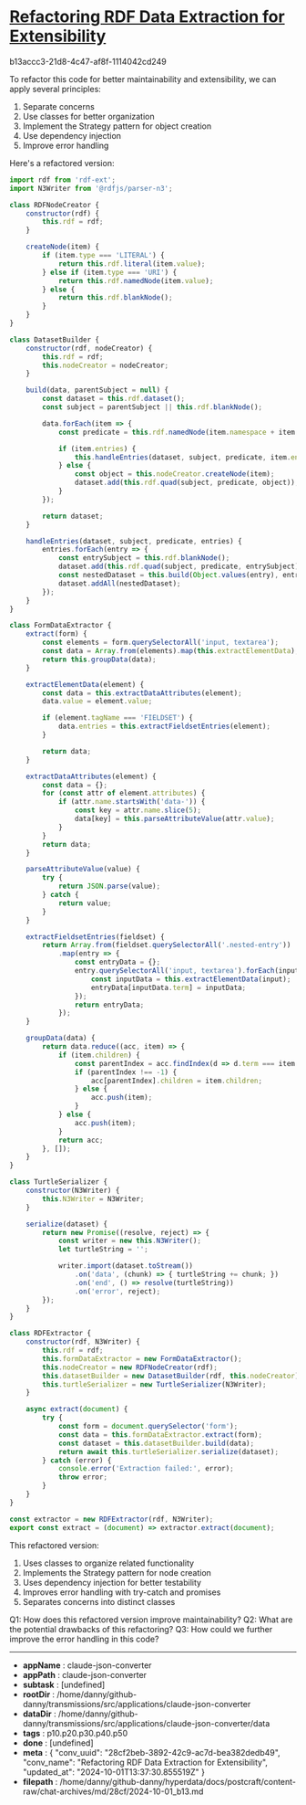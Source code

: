 # [Refactoring RDF Data Extraction for Extensibility](https://claude.ai/chat/28cf2beb-3892-42c9-ac7d-bea382dedb49)

b13accc3-21d8-4c47-af8f-1114042cd249

 To refactor this code for better maintainability and extensibility, we can apply several principles:

1. Separate concerns
2. Use classes for better organization
3. Implement the Strategy pattern for object creation
4. Use dependency injection
5. Improve error handling

Here's a refactored version:

```javascript
import rdf from 'rdf-ext';
import N3Writer from '@rdfjs/parser-n3';

class RDFNodeCreator {
    constructor(rdf) {
        this.rdf = rdf;
    }

    createNode(item) {
        if (item.type === 'LITERAL') {
            return this.rdf.literal(item.value);
        } else if (item.type === 'URI') {
            return this.rdf.namedNode(item.value);
        } else {
            return this.rdf.blankNode();
        }
    }
}

class DatasetBuilder {
    constructor(rdf, nodeCreator) {
        this.rdf = rdf;
        this.nodeCreator = nodeCreator;
    }

    build(data, parentSubject = null) {
        const dataset = this.rdf.dataset();
        const subject = parentSubject || this.rdf.blankNode();

        data.forEach(item => {
            const predicate = this.rdf.namedNode(item.namespace + item.term);

            if (item.entries) {
                this.handleEntries(dataset, subject, predicate, item.entries);
            } else {
                const object = this.nodeCreator.createNode(item);
                dataset.add(this.rdf.quad(subject, predicate, object));
            }
        });

        return dataset;
    }

    handleEntries(dataset, subject, predicate, entries) {
        entries.forEach(entry => {
            const entrySubject = this.rdf.blankNode();
            dataset.add(this.rdf.quad(subject, predicate, entrySubject));
            const nestedDataset = this.build(Object.values(entry), entrySubject);
            dataset.addAll(nestedDataset);
        });
    }
}

class FormDataExtractor {
    extract(form) {
        const elements = form.querySelectorAll('input, textarea');
        const data = Array.from(elements).map(this.extractElementData);
        return this.groupData(data);
    }

    extractElementData(element) {
        const data = this.extractDataAttributes(element);
        data.value = element.value;

        if (element.tagName === 'FIELDSET') {
            data.entries = this.extractFieldsetEntries(element);
        }

        return data;
    }

    extractDataAttributes(element) {
        const data = {};
        for (const attr of element.attributes) {
            if (attr.name.startsWith('data-')) {
                const key = attr.name.slice(5);
                data[key] = this.parseAttributeValue(attr.value);
            }
        }
        return data;
    }

    parseAttributeValue(value) {
        try {
            return JSON.parse(value);
        } catch {
            return value;
        }
    }

    extractFieldsetEntries(fieldset) {
        return Array.from(fieldset.querySelectorAll('.nested-entry'))
            .map(entry => {
                const entryData = {};
                entry.querySelectorAll('input, textarea').forEach(input => {
                    const inputData = this.extractElementData(input);
                    entryData[inputData.term] = inputData;
                });
                return entryData;
            });
    }

    groupData(data) {
        return data.reduce((acc, item) => {
            if (item.children) {
                const parentIndex = acc.findIndex(d => d.term === item.term);
                if (parentIndex !== -1) {
                    acc[parentIndex].children = item.children;
                } else {
                    acc.push(item);
                }
            } else {
                acc.push(item);
            }
            return acc;
        }, []);
    }
}

class TurtleSerializer {
    constructor(N3Writer) {
        this.N3Writer = N3Writer;
    }

    serialize(dataset) {
        return new Promise((resolve, reject) => {
            const writer = new this.N3Writer();
            let turtleString = '';

            writer.import(dataset.toStream())
                .on('data', (chunk) => { turtleString += chunk; })
                .on('end', () => resolve(turtleString))
                .on('error', reject);
        });
    }
}

class RDFExtractor {
    constructor(rdf, N3Writer) {
        this.rdf = rdf;
        this.formDataExtractor = new FormDataExtractor();
        this.nodeCreator = new RDFNodeCreator(rdf);
        this.datasetBuilder = new DatasetBuilder(rdf, this.nodeCreator);
        this.turtleSerializer = new TurtleSerializer(N3Writer);
    }

    async extract(document) {
        try {
            const form = document.querySelector('form');
            const data = this.formDataExtractor.extract(form);
            const dataset = this.datasetBuilder.build(data);
            return await this.turtleSerializer.serialize(dataset);
        } catch (error) {
            console.error('Extraction failed:', error);
            throw error;
        }
    }
}

const extractor = new RDFExtractor(rdf, N3Writer);
export const extract = (document) => extractor.extract(document);
```

This refactored version:

1. Uses classes to organize related functionality
2. Implements the Strategy pattern for node creation
3. Uses dependency injection for better testability
4. Improves error handling with try-catch and promises
5. Separates concerns into distinct classes

Q1: How does this refactored version improve maintainability?
Q2: What are the potential drawbacks of this refactoring?
Q3: How could we further improve the error handling in this code?

---

* **appName** : claude-json-converter
* **appPath** : claude-json-converter
* **subtask** : [undefined]
* **rootDir** : /home/danny/github-danny/transmissions/src/applications/claude-json-converter
* **dataDir** : /home/danny/github-danny/transmissions/src/applications/claude-json-converter/data
* **tags** : p10.p20.p30.p40.p50
* **done** : [undefined]
* **meta** : {
  "conv_uuid": "28cf2beb-3892-42c9-ac7d-bea382dedb49",
  "conv_name": "Refactoring RDF Data Extraction for Extensibility",
  "updated_at": "2024-10-01T13:37:30.855519Z"
}
* **filepath** : /home/danny/github-danny/hyperdata/docs/postcraft/content-raw/chat-archives/md/28cf/2024-10-01_b13.md